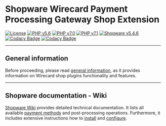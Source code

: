 # Shopware Wirecard Payment Processing Gateway Shop Extension

[![License](https://img.shields.io/badge/license-GPLv3-blue.svg)](https://raw.githubusercontent.com/wirecard/opencart-ee/master/LICENSE)
[![PHP v5.6](https://img.shields.io/badge/php-v5.6-yellow.svg)](http://www.php.net)
[![PHP v7.0](https://img.shields.io/badge/php-v7.0-yellow.svg)](http://www.php.net)
[![PHP v7.1](https://img.shields.io/badge/php-v7.1-yellow.svg)](http://www.php.net)
[![Shopware v5.4.6](https://img.shields.io/badge/Shopware-v5.4.6-green.svg)](https://www.shopware.com/)
[![Codacy Badge](https://api.codacy.com/project/badge/Grade/3f2976918a9349468eaf1320076d143b)](https://www.codacy.com/app/Wirecard/shopware-ee?utm_source=github.com&amp;utm_medium=referral&amp;utm_content=wirecard/shopware-ee&amp;utm_campaign=Badge_Grade)
[![Codacy Badge](https://api.codacy.com/project/badge/Coverage/3f2976918a9349468eaf1320076d143b)](https://www.codacy.com/app/Wirecard/shopware-ee?utm_source=github.com&utm_medium=referral&utm_content=wirecard/shopware-ee&utm_campaign=Badge_Coverage)

***
## General information 
Before proceeding, please read [general information](https://github.com/wirecard/shopware-ee/wiki/Wirecard-Shop-Plugins-General-Information), as it provides information on Wirecard shop plugins functionality and features.

***
## Shopware documentation - Wiki

[Shopware Wiki](https://github.com/wirecard/shopware-ee/wiki) provides detailed technical documentation.
It lists all available [payment methods](https://github.com/wirecard/shopware-ee/wiki#supported-payment-methods) and post-processing operations.
Furthermore, it includes extensive instructions how to [install](https://github.com/wirecard/shopware-ee/wiki/Installation) and [configure](https://github.com/wirecard/shopware-ee/wiki/Configuration).
